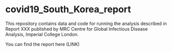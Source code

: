 
# covid19_South_Korea_report

This repository contains data and code for running the analysis described in Report XXX published by MRC Centre for Global Infectious Disease Analysis, Imperial College London.

You can find the report here (LINK)
